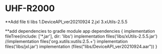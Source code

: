 # UHF-R2000

**Add file ti libs
1.DeviceAPI_ver20210924
2.jxl
3.xUtils-2.5.5


**add dependencies to gradle module app
dependencies {
    implementation fileTree(include: ['*.jar'], dir: 'libs')
    implementation files('libs/xUtils-2.5.5.jar') //implementation files('org.xutils:xutils:2.5.+')
    implementation files('libs/jxl.jar')
    implementation (files("libs/DeviceAPI_ver20210924.aar"))
    }
